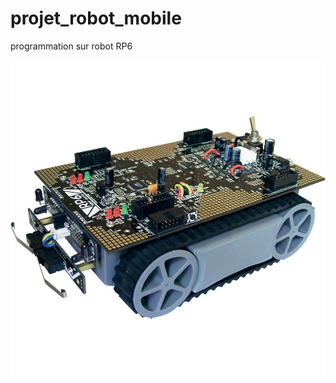 # projet_robot_mobile
programmation sur robot RP6

<p align="center" ><img src="RP6.jpg" alt="Screenshot"/></p>


